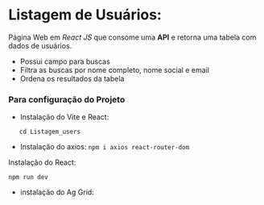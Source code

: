 # Listagem de Usuários:

Página Web em *React JS* que consome uma **API** e retorna uma tabela com dados de usuários. 
 - Possui campo para buscas
 - Filtra as buscas por nome completo, nome social e email
 - Ordena os resultados da tabela
 

### Para configuração do Projeto

- Instalação do Vite e React:
```create vite@latest
   cd Listagem_users
```
 
- Instalação do axios:
```npm i axios react-router-dom```

Instalação do React:
```npm install
npm run dev
``` 

- instalação do Ag Grid:
``` 
```


 
 
